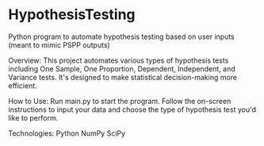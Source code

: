 # HypothesisTesting
Python program to automate hypothesis testing based on user inputs (meant to mimic PSPP outputs)

Overview:
This project automates various types of hypothesis tests including One Sample, One Proportion, Dependent, Independent, and Variance tests. It's designed to make statistical decision-making more efficient.

How to Use:
Run main.py to start the program. Follow the on-screen instructions to input your data and choose the type of hypothesis test you'd like to perform.

Technologies:
Python
NumPy
SciPy
